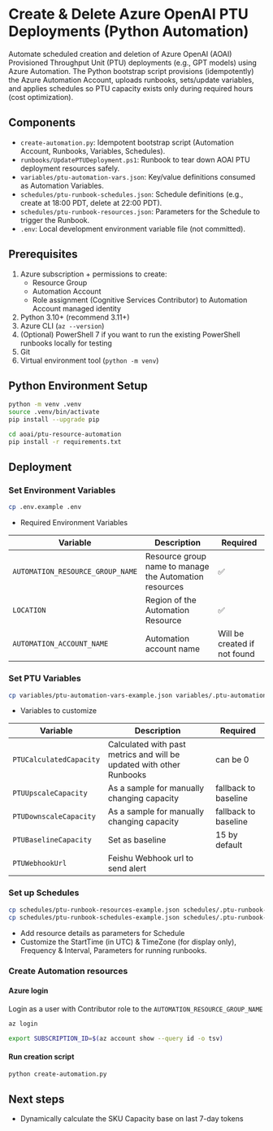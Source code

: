 # Create & Delete Azure OpenAI PTU Deployments (Python Automation)

Automate scheduled creation and deletion of Azure OpenAI (AOAI) Provisioned Throughput Unit (PTU) deployments (e.g., GPT models) using Azure Automation. The Python bootstrap script provisions (idempotently) the Azure Automation Account, uploads runbooks, sets/update variables, and applies schedules so PTU capacity exists only during required hours (cost optimization).

## Components
- `create-automation.py`: Idempotent bootstrap script (Automation Account, Runbooks, Variables, Schedules).
- `runbooks/UpdatePTUDeployment.ps1`: Runbook to tear down AOAI PTU deployment resources safely.
- `variables/ptu-automation-vars.json`: Key/value definitions consumed as Automation Variables.
- `schedules/ptu-runbook-schedules.json`: Schedule definitions (e.g., create at 18:00 PDT, delete at 22:00 PDT).
- `schedules/ptu-runbook-resources.json`: Parameters for the Schedule to trigger the Runbook.
- `.env`: Local development environment variable file (not committed).

## Prerequisites
1. Azure subscription + permissions to create:
   - Resource Group
   - Automation Account
   - Role assignment (Cognitive Services Contributor) to Automation Account managed identity
2. Python 3.10+ (recommend 3.11+)
3. Azure CLI (`az --version`)
4. (Optional) PowerShell 7 if you want to run the existing PowerShell runbooks locally for testing
5. Git
6. Virtual environment tool (`python -m venv`)

## Python Environment Setup
```bash
python -m venv .venv
source .venv/bin/activate
pip install --upgrade pip
```
```bash
cd aoai/ptu-resource-automation
pip install -r requirements.txt
```

## Deployment

### Set Environment Variables

```bash
cp .env.example .env
```
- Required Environment Variables

| Variable | Description | Required |
|----------|-------------|----------|
| `AUTOMATION_RESOURCE_GROUP_NAME` | Resource group name to manage the Automation resources | ✅ |
| `LOCATION` | Region of the Automation Resource | ✅ |
| `AUTOMATION_ACCOUNT_NAME` | Automation account name | Will be created if not found |

### Set PTU Variables

```bash
cp variables/ptu-automation-vars-example.json variables/.ptu-automation-vars.json
```

- Variables to customize

| Variable | Description | Required |
|----------|-------------| ---------|
| `PTUCalculatedCapacity` | Calculated with past metrics and will be updated with other Runbooks | can be 0 |
| `PTUUpscaleCapacity` | As a sample for manually changing capacity | fallback to baseline |
| `PTUDownscaleCapacity` | As a sample for manually changing capacity | fallback to baseline |
| `PTUBaselineCapacity` | Set as baseline | 15 by default |
| `PTUWebhookUrl` | Feishu Webhook url to send alert |

### Set up Schedules

```bash
cp schedules/ptu-runbook-resources-example.json schedules/.ptu-runbook-resources.json
cp schedules/ptu-runbook-schedules-example.json schedules/.ptu-runbook-schedules.json
```
- Add resource details as parameters for Schedule
- Customize the StartTime (in UTC) & TimeZone (for display only), Frequency & Interval, Parameters for running runbooks.

### Create Automation resources

#### Azure login

Login as a user with Contributor role to the `AUTOMATION_RESOURCE_GROUP_NAME`

```bash
az login
```
```bash
export SUBSCRIPTION_ID=$(az account show --query id -o tsv)
```

#### Run creation script

```bash
python create-automation.py
```

## Next steps

- Dynamically calculate the SKU Capacity base on last 7-day tokens 